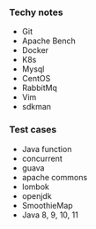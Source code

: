 

### Techy notes
* Git
* Apache Bench
* Docker
* K8s
* Mysql
* CentOS
* RabbitMq
* Vim
* sdkman

### Test cases
* Java function
* concurrent
* guava
* apache commons
* lombok
* openjdk
* SmoothieMap
* Java 8, 9, 10, 11
